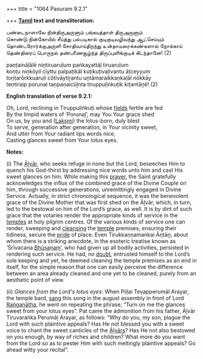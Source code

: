 +++
title = "1064 Pasuram 9.2.1"

+++
**[Tamil](/definition/tamil#history "show Tamil definitions") text and transliteration:**

பண்டைநாளாலே நின்திருஅருளும் பங்கயத்தாள் திருஅருளும்  
கொண்டு நின்கோயில் சீய்த்து பல்படிகால் குடிகுடிவழிவந்து ஆட்செய்யும்  
தொண்டரோர்க்குஅருளி சோதிவாய்திறந்து உன்தாமரைக்கண்களால் நோக்காய்  
தெண்திரைப் பொருநல் தண்பணைசூழ்ந்த திருப்புளிங்குடிக் கிடந்தானே! (2)

paṇṭaināḷālē niṉtiruaruḷum paṅkayattāḷ tiruaruḷum  
koṇṭu niṉkōyil cīyttu palpaṭikāl kuṭikuṭivaḻivantu āṭceyyum  
toṇṭarōrkkuaruḷi cōtivāytiṟantu uṉtāmaraikkaṇkaḷāl nōkkāy  
teṇtiraip porunal taṇpaṇaicūḻnta tiruppuḷiṅkuṭik kiṭantāṉē! (2)

**English translation of verse 9.2.1:**

Oh, Lord, reclining in Tiruppuḷiṅkuṭi whose [fields](/definition/field#history "show fields definitions") fertile are fed  
By the limpid waters of ‘Porunaḻ’, may You Your grace shed  
On us, by you and ([Lakṣmi](/definition/lakshmi#vaishnavism "show Lakṣmi definitions")) the lotus-born, duly blest  
To serve, generation after generation, in Your vicinity sweet,  
And utter from Your radiant lips words nice,  
Casting glances sweet from Your lotus eyes.

**Notes:**

\(i\) The [Āḻvār](/definition/aḻvar#vaishnavism "show Āḻvār definitions"), who seeks refuge in none but the Lord, beseeches Him to quench his God-thirst by addressing nice words unto him and cast His sweet glances on him. While making this [prayer](/definition/prayer#history "show prayer definitions"), the Saint gratefully acknowledges the influx of the combined grace of the Divine Couple on him, through successive generations, unremittingly engaged in Divine Service. Actually, in strict chronological sequence, it was the benevolent grace of the Divine Mother that was first shed on the Āḻvār, which, in turn, led to the bestowal on him of the Lord’s grace, as well. It is by dint of such grace that the votaries render the appropriate kinds of service in the [temples](/definition/temple#history "show temples definitions") at holy pilgrim centres. Of the various kinds of service one can render, sweeping and [cleansing](/definition/cleansing#history "show cleansing definitions") the [temple](/definition/temple#history "show temple definitions") premises, ensuring their tidiness, secure the [pride](/definition/pride#history "show pride definitions") of place. Even Tirukkaṇṇamaṅkai Āṇṭāṉ, about whom there is a striking anecdote, in the esoteric treatise known as ‘Śrīvacana [Bhūṣaṇaṃ](/definition/bhushana#vaishnavism "show Bhūṣaṇaṃ definitions")’, who had given up all bodily activities, persisted in rendering such service. He had, no [doubt](/definition/doubt#history "show doubt definitions"), entrusted himself to the Lord’s sole keeping and yet, he deemed cleaning the temple premises as an end in itself, for the simple reason that one can easily perceive the difference between an area already cleaned and one yet to be cleaned, purely from an aesthetic point of view.

\(ii\) *Glances from the Lord's lotus eyes*: When Piḷḷai Tevapperumāl Arayar, the temple bard, [sang](/definition/sang#history "show sang definitions") this song in the august assembly in front of Lord [Raṅganātha](/definition/ranganatha#vaishnavism "show Raṅganātha definitions"), he went on repeating the phrase, “Turn on me the glances sweet from your lotus eyes”. Pat came the admonition from his father, Āḻvār Tiruvaraṅka Perumāḻ Arayar, as follows: “Why do you, my son, plague the Lord with such plaintive appeals? Has He not blessed you with a sweet voice to chant the sweet canticles of the [Āḻvārs](/definition/aḻvar#vaishnavism "show Āḻvārs definitions")? Has He not also bestowed on you enough, by way of riches and children? What more do you want from the Lord so as to pester Him with such meltingly plaintive appeals? Go ahead witty your recital”.


